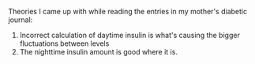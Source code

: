Theories I came up with while reading the entries in my mother's diabetic journal:
1. Incorrect calculation of daytime insulin is what's causing the bigger fluctuations between levels
2. The nighttime insulin amount is good where it is. 
